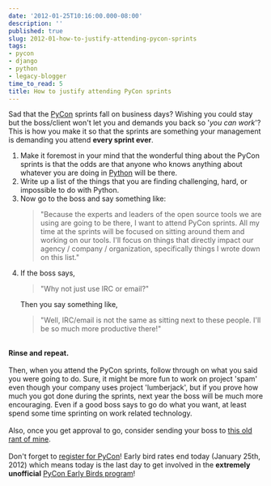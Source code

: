 ```yaml
---
date: '2012-01-25T10:16:00.000-08:00'
description: ''
published: true
slug: 2012-01-how-to-justify-attending-pycon-sprints
tags:
- pycon
- django
- python
- legacy-blogger
time_to_read: 5
title: How to justify attending PyCon sprints
---
```


Sad that the <a href="https://us.pycon.org/">PyCon</a> sprints fall on business days? Wishing you could stay but the boss/client won't let you and demands you back so '<i>you can work</i>'? This is how you make it so that the sprints are something your management is demanding you attend <strong>every sprint ever</strong>.<br /><ol><li>Make it foremost in your mind that the wonderful thing about the PyCon sprints is that the odds are that anyone who knows anything about whatever you are doing in <a href="http://python.org">Python</a> will be there.</li><li>Write up a list of the things that you are finding challenging, hard, or impossible to do with Python.</li><li>Now go to the boss and say something like: <blockquote>"Because the experts and leaders of the open source tools we are using are going to be there, I want to attend PyCon sprints. All my time at the sprints will be focused on sitting around them and working on our tools. I'll focus on things that directly impact our agency / company / organization, specifically things I wrote down on this list."</blockquote></li><li>If the boss says, <blockquote>"Why not just use IRC or email?"</blockquote>Then you say something like, <blockquote>"Well, IRC/email is not the same as sitting next to these people. I'll be so much more productive there!"</blockquote></li></ol><br /><strong>Rinse and repeat.</strong><br /><br />Then, when you attend the PyCon sprints, follow through on what you said you were going to do. Sure, it might be more fun to work on project 'spam' even though your company uses project 'lumberjack', but if you prove how much you got done during the sprints, next year the boss will be much more encouraging. Even if a good boss says to go do what you want, at least spend some time sprinting on work related technology.<br /><br />Also, once you get approval to go, consider sending your boss to <a href="http://pydanny.blogspot.com/2010/03/conferences-are-double-edged-sword.html">this old rant of mine</a>.<br /><br />Don't forget to <a href="https://us.pycon.org/2012/registration/">register for PyCon</a>! Early bird rates end today (January 25th, 2012) which means today is the last day to get involved in the <strong>extremely unofficial</strong> <a href="http://pydanny.blogspot.com/2012/01/join-pycon-early-birds-program.html">PyCon Early Birds program</a>!